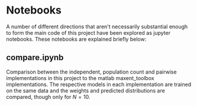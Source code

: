 # Notebooks

A number of different directions that aren't necessarily substantial enough to form the main code of this project have been explored as jupyter notebooks. These notebooks are explained briefly below:

## compare.ipynb
Comparison between the independent, population count and pairwise implementations in this project to the matlab maxent_toolbox implementations. The respective models in each implementation are trained on the same data and the weights and predicted distributions are compared, though only for $N=10$. 
